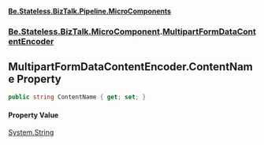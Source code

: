 #### [Be.Stateless.BizTalk.Pipeline.MicroComponents](README.md 'README')
### [Be.Stateless.BizTalk.MicroComponent](Be.Stateless.BizTalk.MicroComponent.md 'Be.Stateless.BizTalk.MicroComponent').[MultipartFormDataContentEncoder](MultipartFormDataContentEncoder.md 'Be.Stateless.BizTalk.MicroComponent.MultipartFormDataContentEncoder')

## MultipartFormDataContentEncoder.ContentName Property

```csharp
public string ContentName { get; set; }
```

#### Property Value
[System.String](https://docs.microsoft.com/en-us/dotnet/api/System.String 'System.String')